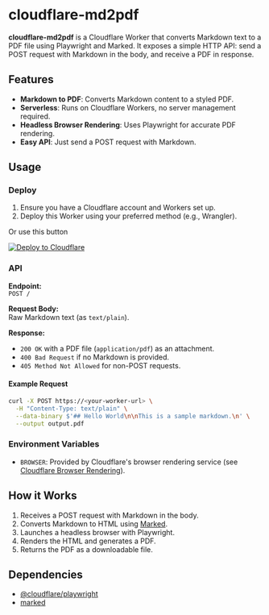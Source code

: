 # cloudflare-md2pdf

**cloudflare-md2pdf** is a Cloudflare Worker that converts Markdown text to a PDF file using Playwright and Marked. It exposes a simple HTTP API: send a POST request with Markdown in the body, and receive a PDF in response.

## Features

- **Markdown to PDF**: Converts Markdown content to a styled PDF.
- **Serverless**: Runs on Cloudflare Workers, no server management required.
- **Headless Browser Rendering**: Uses Playwright for accurate PDF rendering.
- **Easy API**: Just send a POST request with Markdown.

## Usage

### Deploy

1. Ensure you have a Cloudflare account and Workers set up.
2. Deploy this Worker using your preferred method (e.g., Wrangler).

Or use this button

[![Deploy to Cloudflare](https://deploy.workers.cloudflare.com/button)](https://deploy.workers.cloudflare.com/?url=https%3A%2F%2Fgithub.com%2Fsurgery18%2Fcloudflare-md2pdf)

### API

**Endpoint:**  
`POST /`

**Request Body:**  
Raw Markdown text (as `text/plain`).

**Response:**

- `200 OK` with a PDF file (`application/pdf`) as an attachment.
- `400 Bad Request` if no Markdown is provided.
- `405 Method Not Allowed` for non-POST requests.

#### Example Request

```bash
curl -X POST https://<your-worker-url> \
  -H "Content-Type: text/plain" \
  --data-binary $'## Hello World\n\nThis is a sample markdown.\n' \
  --output output.pdf
```

### Environment Variables

- `BROWSER`: Provided by Cloudflare's browser rendering service (see [Cloudflare Browser Rendering](https://developers.cloudflare.com/browser-rendering/)).

## How it Works

1. Receives a POST request with Markdown in the body.
2. Converts Markdown to HTML using [Marked](https://github.com/markedjs/marked).
3. Launches a headless browser with Playwright.
4. Renders the HTML and generates a PDF.
5. Returns the PDF as a downloadable file.

## Dependencies

- [@cloudflare/playwright](https://github.com/cloudflare/playwright)
- [marked](https://github.com/markedjs/marked)
